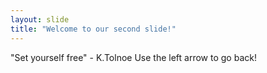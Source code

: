 ```yaml
---
layout: slide
title: "Welcome to our second slide!"
---
```

"Set yourself free" - K.Tolnoe
Use the left arrow to go back!
